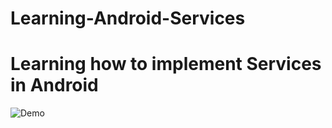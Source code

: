 # Learning-Android-Services
# Learning how to implement Services in Android
![Demo](https://github.com/dipankarghosh28/Learning-Android-Services/Service.gif)

